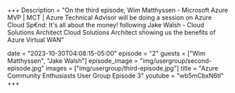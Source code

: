 +++
Description = "On the third episode, Wim Matthyssen - Microsoft Azure MVP | MCT | Azure Technical Advisor will be doing a session on Azure Cloud Sp€nd: It's all about the money! following Jake Walsh - Cloud Solutions Architect Cloud Solutions Architect showing us the benefits of Azure Virtual WAN"

date = "2023-10-30T04:08:15-05:00"
episode = "2"
guests = ["Wim Matthyssen", "Jake Walsh"]
episode_image = "img/usergroup/second-episode.jpg"
images = ["img/usergroup/third-episode.jpg"]
title = "Azure Community Enthusiasts User Group Episode 3"
youtube = "wb5mCbxN6tI"
+++


<!--more-->
